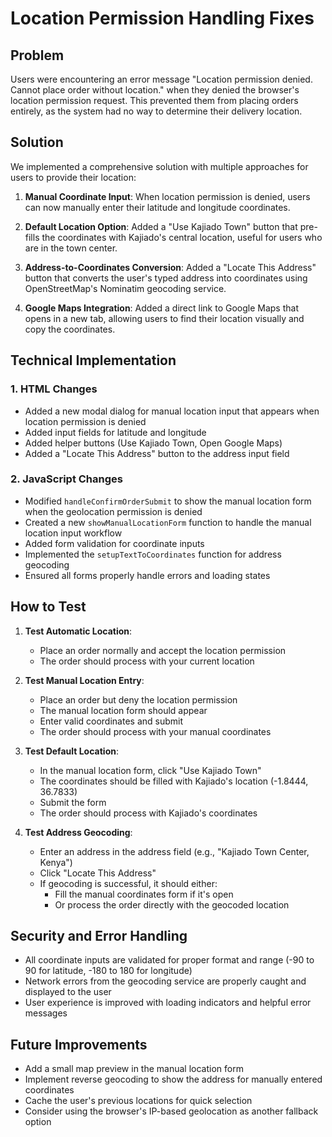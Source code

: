 # Location Permission Handling Fixes

## Problem
Users were encountering an error message "Location permission denied. Cannot place order without location." when they denied the browser's location permission request. This prevented them from placing orders entirely, as the system had no way to determine their delivery location.

## Solution
We implemented a comprehensive solution with multiple approaches for users to provide their location:

1. **Manual Coordinate Input**: When location permission is denied, users can now manually enter their latitude and longitude coordinates.

2. **Default Location Option**: Added a "Use Kajiado Town" button that pre-fills the coordinates with Kajiado's central location, useful for users who are in the town center.

3. **Address-to-Coordinates Conversion**: Added a "Locate This Address" button that converts the user's typed address into coordinates using OpenStreetMap's Nominatim geocoding service.

4. **Google Maps Integration**: Added a direct link to Google Maps that opens in a new tab, allowing users to find their location visually and copy the coordinates.

## Technical Implementation

### 1. HTML Changes
- Added a new modal dialog for manual location input that appears when location permission is denied
- Added input fields for latitude and longitude
- Added helper buttons (Use Kajiado Town, Open Google Maps)
- Added a "Locate This Address" button to the address input field

### 2. JavaScript Changes
- Modified `handleConfirmOrderSubmit` to show the manual location form when the geolocation permission is denied
- Created a new `showManualLocationForm` function to handle the manual location input workflow
- Added form validation for coordinate inputs
- Implemented the `setupTextToCoordinates` function for address geocoding
- Ensured all forms properly handle errors and loading states

## How to Test

1. **Test Automatic Location**:
   - Place an order normally and accept the location permission
   - The order should process with your current location

2. **Test Manual Location Entry**:
   - Place an order but deny the location permission
   - The manual location form should appear
   - Enter valid coordinates and submit
   - The order should process with your manual coordinates

3. **Test Default Location**:
   - In the manual location form, click "Use Kajiado Town"
   - The coordinates should be filled with Kajiado's location (-1.8444, 36.7833)
   - Submit the form
   - The order should process with Kajiado's coordinates

4. **Test Address Geocoding**:
   - Enter an address in the address field (e.g., "Kajiado Town Center, Kenya")
   - Click "Locate This Address"
   - If geocoding is successful, it should either:
     - Fill the manual coordinates form if it's open
     - Or process the order directly with the geocoded location

## Security and Error Handling
- All coordinate inputs are validated for proper format and range (-90 to 90 for latitude, -180 to 180 for longitude)
- Network errors from the geocoding service are properly caught and displayed to the user
- User experience is improved with loading indicators and helpful error messages

## Future Improvements
- Add a small map preview in the manual location form
- Implement reverse geocoding to show the address for manually entered coordinates
- Cache the user's previous locations for quick selection
- Consider using the browser's IP-based geolocation as another fallback option 